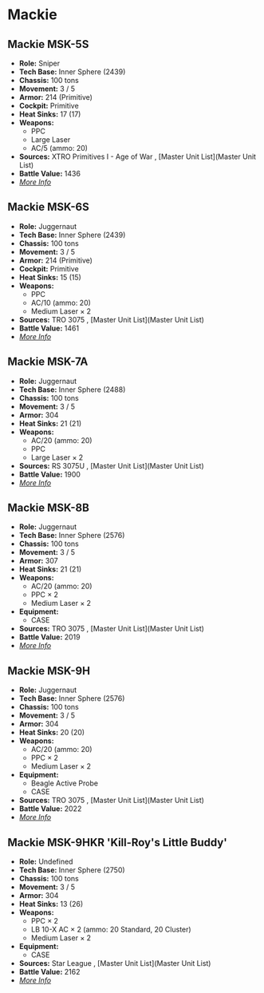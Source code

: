 # Mackie 

## Mackie MSK-5S 

- **Role:** Sniper 
- **Tech Base:** Inner Sphere (2439) 
- **Chassis:** 100 tons 
- **Movement:** 3 / 5 
- **Armor:** 214 (Primitive) 
- **Cockpit:** Primitive 
- **Heat Sinks:** 17 (17) 
- **Weapons:** 
  - PPC 
  - Large Laser 
  - AC/5 (ammo: 20) 
- **Sources:** XTRO Primitives I - Age of War , [Master Unit List](Master Unit List) 
- **Battle Value:** 1436 
- [*More Info*](mackie/mackie_msk-5s.md) 

## Mackie MSK-6S 

- **Role:** Juggernaut 
- **Tech Base:** Inner Sphere (2439) 
- **Chassis:** 100 tons 
- **Movement:** 3 / 5 
- **Armor:** 214 (Primitive) 
- **Cockpit:** Primitive 
- **Heat Sinks:** 15 (15) 
- **Weapons:** 
  - PPC 
  - AC/10 (ammo: 20) 
  - Medium Laser × 2 
- **Sources:** TRO 3075 , [Master Unit List](Master Unit List) 
- **Battle Value:** 1461 
- [*More Info*](mackie/mackie_msk-6s.md) 

## Mackie MSK-7A 

- **Role:** Juggernaut 
- **Tech Base:** Inner Sphere (2488) 
- **Chassis:** 100 tons 
- **Movement:** 3 / 5 
- **Armor:** 304 
- **Heat Sinks:** 21 (21) 
- **Weapons:** 
  - AC/20 (ammo: 20) 
  - PPC 
  - Large Laser × 2 
- **Sources:** RS 3075U , [Master Unit List](Master Unit List) 
- **Battle Value:** 1900 
- [*More Info*](mackie/mackie_msk-7a.md) 

## Mackie MSK-8B 

- **Role:** Juggernaut 
- **Tech Base:** Inner Sphere (2576) 
- **Chassis:** 100 tons 
- **Movement:** 3 / 5 
- **Armor:** 307 
- **Heat Sinks:** 21 (21) 
- **Weapons:** 
  - AC/20 (ammo: 20) 
  - PPC × 2 
  - Medium Laser × 2 
- **Equipment:** 
  - CASE 
- **Sources:** TRO 3075 , [Master Unit List](Master Unit List) 
- **Battle Value:** 2019 
- [*More Info*](mackie/mackie_msk-8b.md) 

## Mackie MSK-9H 

- **Role:** Juggernaut 
- **Tech Base:** Inner Sphere (2576) 
- **Chassis:** 100 tons 
- **Movement:** 3 / 5 
- **Armor:** 304 
- **Heat Sinks:** 20 (20) 
- **Weapons:** 
  - AC/20 (ammo: 20) 
  - PPC × 2 
  - Medium Laser × 2 
- **Equipment:** 
  - Beagle Active Probe 
  - CASE 
- **Sources:** TRO 3075 , [Master Unit List](Master Unit List) 
- **Battle Value:** 2022 
- [*More Info*](mackie/mackie_msk-9h.md) 

## Mackie MSK-9HKR 'Kill-Roy's Little Buddy' 

- **Role:** Undefined 
- **Tech Base:** Inner Sphere (2750) 
- **Chassis:** 100 tons 
- **Movement:** 3 / 5 
- **Armor:** 304 
- **Heat Sinks:** 13 (26) 
- **Weapons:** 
  - PPC × 2 
  - LB 10-X AC × 2 (ammo: 20 Standard, 20 Cluster) 
  - Medium Laser × 2 
- **Equipment:** 
  - CASE 
- **Sources:** Star League , [Master Unit List](Master Unit List) 
- **Battle Value:** 2162 
- [*More Info*](mackie/mackie_msk-9hkr_kill-roys_little_buddy.md) 

